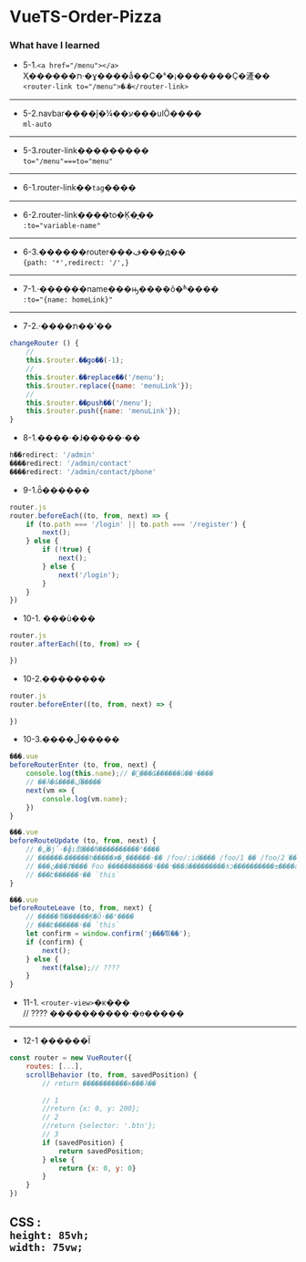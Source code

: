 # VueTS-Order-Pizza

### What have I learned

* 5-1.`<a href="/menu"></a>`  
Ҳ������ת·�ɣ����ǻ��С�ˢ�¡�������Ҫ�滻��  
`<router-link to="/menu">�˵�</router-link>`
------------
* 5-2.navbar����ĵ�¼��ע���ulӦ����  
`ml-auto`
------------
* 5-3.router-link���������  
`to="/menu"===to="menu"`
------------
* 6-1.router-link��`tag`����
------------
* 6-2.router-link����to�Ķ�̬��  
`:to="variable-name"`
------------
* 6-3.������router���ڣ���д��   
`{path: '*',redirect: '/',}`
------------
* 7-1.·������name���ԣ����õ�ʱ����  
`:to="{name: homeLink}"`
------------
* 7-2.·����ת��ʽ��
```javascript
changeRouter () {
    //
    this.$router.��go��(-1);
    //
    this.$router.��replace��('/menu');
    this.$router.replace({name: 'menuLink'});
    //
    this.$router.��push��('/menu');
    this.$router.push({name: 'menuLink'});
}
```
* 8-1.����·�ɺ�����·��
```javascript
һ��redirect: '/admin'
����redirect: '/admin/contact'
����redirect: '/admin/contact/phone'
```
* 9-1.ȫ������
```javascript
router.js
router.beforeEach((to, from, next) => {
	if (to.path === '/login' || to.path === '/register') {
        next();
    } else {
        if (!true) {
            next();
        } else {
            next('/login');
        }
    }
})
```
* 10-1.
���ù���
```javascript
router.js
router.afterEach((to, from) => {

})
```
* 10-2.��������
```javascript
router.js
router.beforeEnter((to, from, next) => {
    
})
```

* 10-3.����ڵ�����
```javascript
���.vue
beforeRouterEnter (to, from, next) {
    console.log(this.name);// �޷���ȡ������û��ʵ����
    // ��λ�ȡ����ڲ�����
    next(vm => {
        console.log(vm.name);
    })
}
```
```javascript
���.vue
beforeRouteUpdate (to, from, next) {
    // �ڵ�ǰ·�ɸı䣬���Ǹ����������ʱ����
    // ������˵������һ�����ж�̬������·�� /foo/:id���� /foo/1 �� /foo/2 ֮����ת��ʱ��
    // ���ڻ���Ⱦͬ���� Foo �����������ʵ���ᱻ���á���������Ӿͻ����������±����á�
    // ���Է������ʵ�� `this`
}
```
```javascript
���.vue
beforeRouteLeave (to, from, next) {
    // �����뿪������Ķ�Ӧ·��ʱ����
    // ���Է������ʵ�� `this`
    let confirm = window.confirm('ȷ���뿪��');
    if (confirm) {
        next();
    } else {
        next(false);// ????
    }
}
```
* 11-1.
`<router-view>`�ĸ���  
// ???? ����������·�ɵ����� 
------------
* 12-1
������Ϊ
```javascript
const router = new VueRouter({
    routes: [...],
    scrollBehavior (to, from, savedPosition) {
        // return �����������ĸ���λ��
        
        // 1
        //return {x: 0, y: 200};
        // 2
        //return {selector: '.btn'};
        // 3
        if (savedPosition) {
            return savedPosition;
        } else {
            return {x: 0, y: 0}
        }
    }
})
```
CSS :   
`height: 85vh;`  
`width: 75vw;`  
------------






















